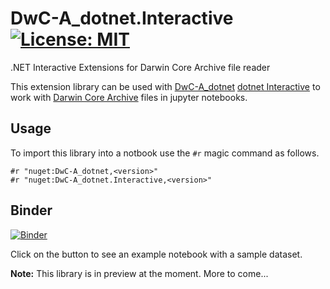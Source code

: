# DwC-A_dotnet.Interactive [![License: MIT](https://img.shields.io/badge/License-MIT-blue.svg)](LICENSE)

.NET Interactive Extensions for Darwin Core Archive file reader

This extension library can be used with [DwC-A_dotnet](https://github.com/pjoiner/DwC-A_dotnet) [dotnet Interactive](https://github.com/dotnet/interactive) to work with [Darwin Core Archive](https://dwc.tdwg.org/) files in jupyter notebooks.

## Usage

To import this library into a notbook use the `#r` magic command as follows.

```
#r "nuget:DwC-A_dotnet,<version>"
#r "nuget:DwC-A_dotnet.Interactive,<version>"
```

## Binder

[![Binder](https://mybinder.org/badge_logo.svg)](https://mybinder.org/v2/gh/pjoiner/DwC-A_dotnet.Interactive/tree/v0.1.10-Pre)

Click on the button to see an example notebook with a sample dataset.

**Note:** This library is in preview at the moment. More to come...

